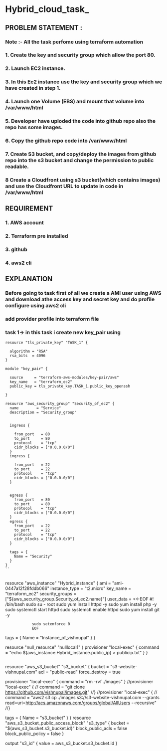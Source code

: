 # Hybrid_cloud_task_

## PROBLEM STATEMENT :
### Note :- All the task perfome using terraform automation
### 1. Create the key and security group which allow the port 80.
### 2. Launch EC2 instance.
### 3. In this Ec2 instance use the key and security group which we have created in step 1.
### 4. Launch one Volume (EBS) and mount that volume into /var/www/html
### 5. Developer have uploded the code into github repo also the repo has some images.
### 6. Copy the github repo code into /var/www/html
### 7. Create S3 bucket, and copy/deploy the images from github repo into the s3 bucket and change the permission to public readable.
### 8 Create a Cloudfront using s3 bucket(which contains images) and use the Cloudfront URL to  update in code in /var/www/html
## REQUIREMENT 
### 1. AWS account
### 2. Terraform pre installed
### 3. github
### 4. aws2 cli
## EXPLANATION
### Before going to task first of all we create a AMI user using AWS and download athe access key and secret key and do profile configure using aws2 cli
### add provider profile into terraform file
### task 1-> in this task i create new key_pair using 
```
resource "tls_private_key" "TASK_1" {

  algorithm = "RSA"
  rsa_bits  = 4096
}

module "key_pair" {

  source     = "terraform-aws-modules/key-pair/aws"
  key_name   = "terraform_ec2"
  public_key = tls_private_key.TASK_1.public_key_openssh

}
```
```
resource "aws_security_group" "Security_of_ec2" {
  name        = "Service"
  description = "Security_group"


  ingress {

    from_port   = 80
    to_port     = 80
    protocol    = "tcp"
    cidr_blocks = ["0.0.0.0/0"]
  }
  ingress {

    from_port   = 22
    to_port     = 22
    protocol    = "tcp"
    cidr_blocks = ["0.0.0.0/0"]
  }


  egress {
    from_port   = 80
    to_port     = 80
    protocol    = "tcp"
    cidr_blocks = ["0.0.0.0/0"]
  }
  egress {
    from_port   = 22
    to_port     = 22
    protocol    = "tcp"
    cidr_blocks = ["0.0.0.0/0"]
  }

  tags = {
    Name = "Security"
  }
}
``


```
resource "aws_instance" "Hybrid_instance" {
  ami             = "ami-0447a12f28fddb066"
  instance_type   = "t2.micro"
  key_name        = "terraform_ec2"
  security_groups = ["${aws_security_group.Security_of_ec2.name}"]
  user_data       = <<-EOF
                #! /bin/bash
                sudo su - root
                sudo yum install httpd -y
                sudo yum install php -y
                sudo systemctl start httpd
                sudo systemctl enable httpd
                sudo yum install git -y

                sudo setenforce 0
                EOF
  tags = {
    Name = "Instance_of_vishnupal"
  }
}

resource "null_resource" "nulllocal1" {
  provisioner "local-exec" {
    command = "echo  ${aws_instance.Hybrid_instance.public_ip} > publicip.txt"
  }
}
```
```
resource "aws_s3_bucket" "s3_bucket" {
  bucket        = "s3-website-vishnupal.com"
  acl           = "public-read"
  force_destroy = true

provisioner "local-exec" {
    command = "rm -rvf ./images"
}
//provisioner "local-exec" {
//    command = "git clone https://github.com/vishnupal/images.git"
//}
//provisioner "local-exec" {
//    command = "aws2 s3 cp ./images s3://s3-website-vishnupal.com --grants read=uri=http://acs.amazonaws.com/groups/global/AllUsers --recursive"
//}

   
  tags = {
    Name = "s3_bucket"
  }
}
resource "aws_s3_bucket_public_access_block" "s3_type" {
  bucket              = "${aws_s3_bucket.s3_bucket.id}"
  block_public_acls   = false
  block_public_policy = false
}


output "s3_id" {
  value = aws_s3_bucket.s3_bucket.id
}

```
